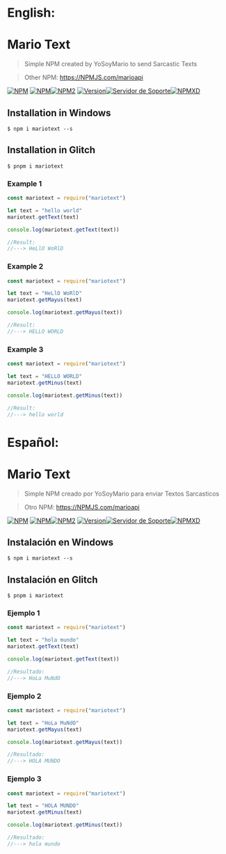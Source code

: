 # English:

# Mario Text

> Simple NPM created by YoSoyMario to send Sarcastic Texts

> Other NPM: https://NPMJS.com/marioapi

[![NPM](https://camo.githubusercontent.com/fd5718136c433ef04e3b2e9f7a66ae27dc023191/68747470733a2f2f666f7274686562616467652e636f6d2f696d616765732f6261646765732f6d6164652d776974682d6a6176617363726970742e737667)](https://NPMJS.com/mariotext)
[![NPM](https://nodei.co/npm/mariotext.png)](https://NPMJS.com/mariotext)[![NPM2](https://img.shields.io/npm/dt/mariotext?logo=NPM)](https://NPMJS.com/mariotext)
[![Version](https://img.shields.io/npm/v/mariotext?logo=NPM)](https://NPMJS.com/mariotext)[![Servidor de Soporte](https://DiscordApp.com/api/guilds/615179530247733268/widget.png)](https://Discord.GG/yEe8PpZ)[![NPMXD](https://img.shields.io/npm/l/mariotext)](https://NPMJS.com/mariotext)

## Installation in Windows

```
$ npm i mariotext --s
```

## Installation in Glitch

```
$ pnpm i mariotext
```

### Example 1
```js
const mariotext = require("mariotext")

let text = "hello world"
mariotext.getText(text)

console.log(mariotext.getText(text))

//Result:
//---> HeLlO WoRlD
```

### Example 2
```js
const mariotext = require("mariotext")

let text = "HeLlO WoRlD"
mariotext.getMayus(text)

console.log(mariotext.getMayus(text))

//Result:
//---> HELLO WORLD
```

### Example 3
```js
const mariotext = require("mariotext")

let text = "HELLO WORLD"
mariotext.getMinus(text)

console.log(mariotext.getMinus(text))

//Result:
//---> hello world
```

# Español:

# Mario Text

> Simple NPM creado por YoSoyMario para enviar Textos Sarcasticos

> Otro NPM: https://NPMJS.com/marioapi

[![NPM](https://camo.githubusercontent.com/fd5718136c433ef04e3b2e9f7a66ae27dc023191/68747470733a2f2f666f7274686562616467652e636f6d2f696d616765732f6261646765732f6d6164652d776974682d6a6176617363726970742e737667)](https://NPMJS.com/mariotext)
[![NPM](https://nodei.co/npm/mariotext.png)](https://NPMJS.com/mariotext)[![NPM2](https://img.shields.io/npm/dt/mariotext?logo=NPM)](https://NPMJS.com/mariotext)
[![Version](https://img.shields.io/npm/v/mariotext?logo=NPM)](https://NPMJS.com/mariotext)[![Servidor de Soporte](https://DiscordApp.com/api/guilds/615179530247733268/widget.png)](https://Discord.GG/yEe8PpZ)[![NPMXD](https://img.shields.io/npm/l/mariotext)](https://NPMJS.com/mariotext)

## Instalación en Windows

```
$ npm i mariotext --s
```

## Instalación en Glitch

```
$ pnpm i mariotext
```

### Ejemplo 1
```js
const mariotext = require("mariotext")

let text = "hola mundo"
mariotext.getText(text)

console.log(mariotext.getText(text))

//Resultado:
//---> HoLa MuNdO
```

### Ejemplo 2
```js
const mariotext = require("mariotext")

let text = "HoLa MuNdO"
mariotext.getMayus(text)

console.log(mariotext.getMayus(text))

//Resultado:
//---> HOLA MUNDO
```

### Ejemplo 3
```js
const mariotext = require("mariotext")

let text = "HOLA MUNDO"
mariotext.getMinus(text)

console.log(mariotext.getMinus(text))

//Resultado:
//---> hola mundo
```
